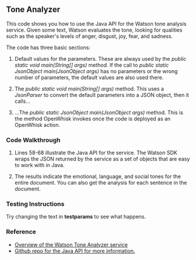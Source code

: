 ## Tone Analyzer

This code shows you how to use the Java API for the Watson tone analysis service. Given some text, Watson evaluates the tone, 
looking for qualities such as the speaker's levels of anger, disgust, joy, fear, and sadness.

The code has three basic sections: 

1. Default values for the parameters. These are always used by the *public static void main(String[] args)* method. 
If the call to *public static JsonObject main(JsonObject args)* has no parameters or the wrong number of parameters, 
the default values are also used there. 

2. The *public static void main(String[] args)* method. This uses a *JsonParser* to convert the default parameters into a 
JSON object, then it calls... 

3. ...The *public static JsonObject main(JsonObject args)* method. This is the method OpenWhisk invokes once the code is 
deployed as an OpenWhisk action.

### Code Walkthrough
1. Lines 58-68 illustrate the Java API for the service. The Watson SDK wraps the JSON returned by the service as a set of objects 
that are easy to work with in Java. 

2. The results indicate the emotional, language, and social tones for the entire document. You can also get the analysis for 
each sentence in the document.

### Testing Instructions

Try changing the text in **testparams** to see what happens.

### Reference
* [Overview of the Watson Tone Analyzer service](https://www.ibm.com/watson/developercloud/tone-analyzer.html)
* [Github repo for the Java API for more information.](https://github.com/watson-developer-cloud/java-sdk/tree/develop/tone-analyzer)
    

